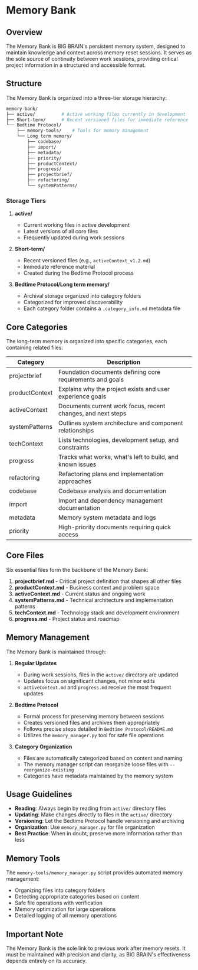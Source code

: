 # Memory Bank

## Overview

The Memory Bank is BIG BRAIN's persistent memory system, designed to maintain
knowledge and context across memory reset sessions. It serves as the sole source
of continuity between work sessions, providing critical project information in a
structured and accessible format.

## Structure

The Memory Bank is organized into a three-tier storage hierarchy:

```bash
memory-bank/
├── active/          # Active working files currently in development
├── Short-term/      # Recent versioned files for immediate reference
└── Bedtime Protocol/
    ├── memory-tools/    # Tools for memory management
    └── Long term memory/
        ├── codebase/
        ├── import/
        ├── metadata/
        ├── priority/
        ├── productContext/
        ├── progress/
        ├── projectbrief/
        ├── refactoring/
        └── systemPatterns/
```

### Storage Tiers

1. **active/**

   - Current working files in active development
   - Latest versions of all core files
   - Frequently updated during work sessions

2. **Short-term/**

   - Recent versioned files (e.g., `activeContext_v1.2.md`)
   - Immediate reference material
   - Created during the Bedtime Protocol process

3. **Bedtime Protocol/Long term memory/**
   - Archival storage organized into category folders
   - Categorized for improved discoverability
   - Each category folder contains a `.category_info.md` metadata file

## Core Categories

The long-term memory is organized into specific categories, each containing
related files:

| Category       | Description                                                  |
| -------------- | ------------------------------------------------------------ |
| projectbrief   | Foundation documents defining core requirements and goals    |
| productContext | Explains why the project exists and user experience goals    |
| activeContext  | Documents current work focus, recent changes, and next steps |
| systemPatterns | Outlines system architecture and component relationships     |
| techContext    | Lists technologies, development setup, and constraints       |
| progress       | Tracks what works, what's left to build, and known issues    |
| refactoring    | Refactoring plans and implementation approaches              |
| codebase       | Codebase analysis and documentation                          |
| import         | Import and dependency management documentation               |
| metadata       | Memory system metadata and logs                              |
| priority       | High-priority documents requiring quick access               |

## Core Files

Six essential files form the backbone of the Memory Bank:

1. **projectbrief.md** - Critical project definition that shapes all other files
2. **productContext.md** - Business context and problem space
3. **activeContext.md** - Current status and ongoing work
4. **systemPatterns.md** - Technical architecture and implementation patterns
5. **techContext.md** - Technology stack and development environment
6. **progress.md** - Project status and roadmap

## Memory Management

The Memory Bank is maintained through:

1. **Regular Updates**

   - During work sessions, files in the `active/` directory are updated
   - Updates focus on significant changes, not minor edits
   - `activeContext.md` and `progress.md` receive the most frequent updates

2. **Bedtime Protocol**

   - Formal process for preserving memory between sessions
   - Creates versioned files and archives them appropriately
   - Follows precise steps detailed in `Bedtime Protocol/README.md`
   - Utilizes the `memory_manager.py` tool for safe file operations

3. **Category Organization**
   - Files are automatically categorized based on content and naming
   - The memory manager script can reorganize loose files with
     `--reorganize-existing`
   - Categories have metadata maintained by the memory system

## Usage Guidelines

- **Reading**: Always begin by reading from `active/` directory files
- **Updating**: Make changes directly to files in the `active/` directory
- **Versioning**: Let the Bedtime Protocol handle versioning and archiving
- **Organization**: Use `memory_manager.py` for file organization
- **Best Practice**: When in doubt, preserve more information rather than less

## Memory Tools

The `memory-tools/memory_manager.py` script provides automated memory
management:

- Organizing files into category folders
- Detecting appropriate categories based on content
- Safe file operations with verification
- Memory optimization for large operations
- Detailed logging of all memory operations

## Important Note

The Memory Bank is the sole link to previous work after memory resets. It must
be maintained with precision and clarity, as BIG BRAIN's effectiveness depends
entirely on its accuracy.

